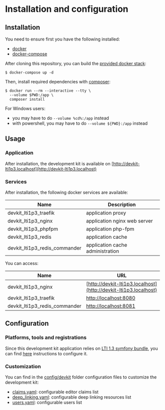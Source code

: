# Installation and configuration

## Installation

You need to ensure first you have the following installed:

- [docker](https://docs.docker.com/get-docker/)
- [docker-compose](https://docs.docker.com/compose/install/)

After cloning this repository, you can build the [provided docker stack](https://github.com/oat-sa/devkit-lti1p3/blob/master/docker-compose.yml):
```console
$ docker-compose up -d
```

Then, install required dependencies with [composer](https://hub.docker.com/_/composer):
```console
$ docker run --rm --interactive --tty \
  --volume $PWD:/app \
  composer install
```

For Windows users:

- you may have to do `--volume %cd%:/app` instead
- with powershell, you may have to do `--volume ${PWD}:/app` instead

## Usage

### Application

After installation, the development kit is available on [http://devkit-lti1p3.localhost](http://devkit-lti1p3.localhost)

### Services

After installation, the following docker services are available:

| Name                                   | Description                      |
|----------------------------------------|----------------------------------|
| devkit_lti1p3_traefik                  | application proxy                |
| devkit_lti1p3_nginx                    | application nginx web server     |
| devkit_lti1p3_phpfpm                   | application php-fpm              |
| devkit_lti1p3_redis                    | application cache                |
| devkit_lti1p3_redis_commander          | application cache administration |

You can access:

| Name                                   | URL                                                              |
|----------------------------------------|------------------------------------------------------------------|
| devkit_lti1p3_nginx                    | [http://devkit-lti1p3.localhost](http://devkit-lti1p3.localhost) |
| devkit_lti1p3_traefik                  | [http://localhost:8080](http://localhost:8080)                   |
| devkit_lti1p3_redis_commander          | [http://localhost:8081](http://localhost:8081)                   |

## Configuration

### Platforms, tools and registrations

Since this development kit application relies on [LTI 1.3 symfony bundle](https://github.com/oat-sa/bundle-lti1p3), you can find [here](https://github.com/oat-sa/bundle-lti1p3/blob/master/doc/quickstart/configuration.md) instructions to configure it.

### Customization

You can find in the [config/devkit](https://github.com/oat-sa/devkit-lti1p3/blob/master/config/devkit) folder configuration files to customize the development kit:

- [claims.yaml](https://github.com/oat-sa/devkit-lti1p3/blob/master/config/devkit/claims.yaml): configurable editor claims list
- [deep_linking.yaml](https://github.com/oat-sa/devkit-lti1p3/blob/master/config/devkit/deep_linking.yaml): configurable deep linking resources list
- [users.yaml](https://github.com/oat-sa/devkit-lti1p3/blob/master/config/devkit/users.yaml): configurable users list
